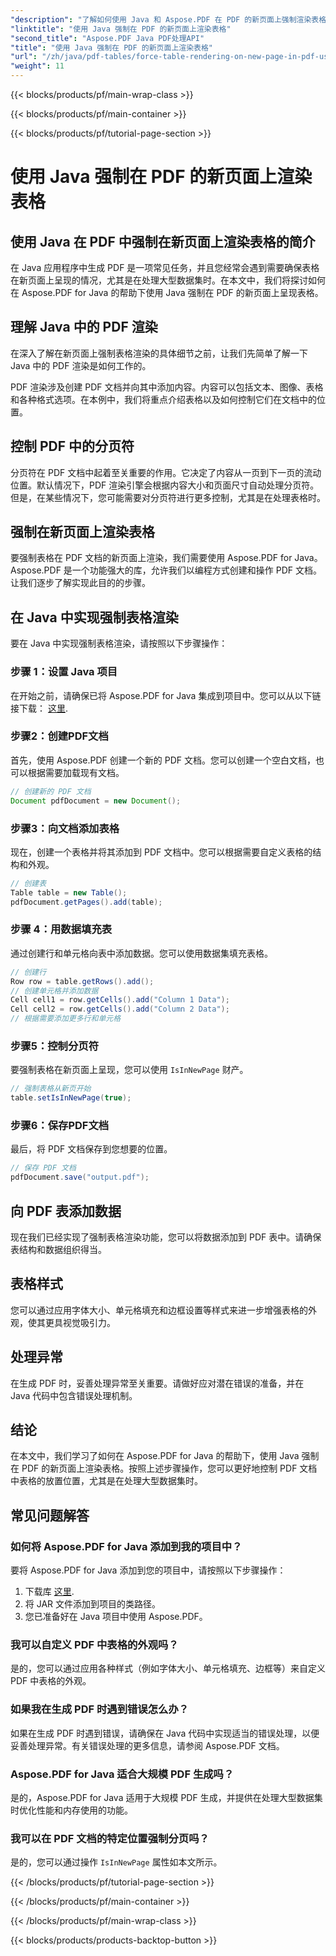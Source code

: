 ```yaml
---
"description": "了解如何使用 Java 和 Aspose.PDF 在 PDF 的新页面上强制渲染表格。本分步指南包含源代码和专家提示，助您精准设置 PDF 文档格式。"
"linktitle": "使用 Java 强制在 PDF 的新页面上渲染表格"
"second_title": "Aspose.PDF Java PDF处理API"
"title": "使用 Java 强制在 PDF 的新页面上渲染表格"
"url": "/zh/java/pdf-tables/force-table-rendering-on-new-page-in-pdf-using-java/"
"weight": 11
---
```


{{< blocks/products/pf/main-wrap-class >}}

{{< blocks/products/pf/main-container >}}

{{< blocks/products/pf/tutorial-page-section >}}

# 使用 Java 强制在 PDF 的新页面上渲染表格


## 使用 Java 在 PDF 中强制在新页面上渲染表格的简介

在 Java 应用程序中生成 PDF 是一项常见任务，并且您经常会遇到需要确保表格在新页面上呈现的情况，尤其是在处理大型数据集时。在本文中，我们将探讨如何在 Aspose.PDF for Java 的帮助下使用 Java 强制在 PDF 的新页面上呈现表格。

## 理解 Java 中的 PDF 渲染

在深入了解在新页面上强制表格渲染的具体细节之前，让我们先简单了解一下 Java 中的 PDF 渲染是如何工作的。

PDF 渲染涉及创建 PDF 文档并向其中添加内容。内容可以包括文本、图像、表格和各种格式选项。在本例中，我们将重点介绍表格以及如何控制它们在文档中的位置。

## 控制 PDF 中的分页符

分页符在 PDF 文档中起着至关重要的作用。它决定了内容从一页到下一页的流动位置。默认情况下，PDF 渲染引擎会根据内容大小和页面尺寸自动处理分页符。但是，在某些情况下，您可能需要对分页符进行更多控制，尤其是在处理表格时。

## 强制在新页面上渲染表格

要强制表格在 PDF 文档的新页面上渲染，我们需要使用 Aspose.PDF for Java。Aspose.PDF 是一个功能强大的库，允许我们以编程方式创建和操作 PDF 文档。让我们逐步了解实现此目的的步骤。

## 在 Java 中实现强制表格渲染

要在 Java 中实现强制表格渲染，请按照以下步骤操作：

### 步骤 1：设置 Java 项目

在开始之前，请确保已将 Aspose.PDF for Java 集成到项目中。您可以从以下链接下载： [这里](https://releases。aspose.com/pdf/java/).

### 步骤2：创建PDF文档

首先，使用 Aspose.PDF 创建一个新的 PDF 文档。您可以创建一个空白文档，也可以根据需要加载现有文档。

```java
// 创建新的 PDF 文档
Document pdfDocument = new Document();
```

### 步骤3：向文档添加表格

现在，创建一个表格并将其添加到 PDF 文档中。您可以根据需要自定义表格的结构和外观。

```java
// 创建表
Table table = new Table();
pdfDocument.getPages().add(table);
```

### 步骤 4：用数据填充表

通过创建行和单元格向表中添加数据。您可以使用数据集填充表格。

```java
// 创建行
Row row = table.getRows().add();
// 创建单元格并添加数据
Cell cell1 = row.getCells().add("Column 1 Data");
Cell cell2 = row.getCells().add("Column 2 Data");
// 根据需要添加更多行和单元格
```

### 步骤5：控制分页符

要强制表格在新页面上呈现，您可以使用 `IsInNewPage` 财产。

```java
// 强制表格从新页开始
table.setIsInNewPage(true);
```

### 步骤6：保存PDF文档

最后，将 PDF 文档保存到您想要的位置。

```java
// 保存 PDF 文档
pdfDocument.save("output.pdf");
```

## 向 PDF 表添加数据

现在我们已经实现了强制表格渲染功能，您可以将数据添加到 PDF 表中。请确保表结构和数据组织得当。

## 表格样式

您可以通过应用字体大小、单元格填充和边框设置等样式来进一步增强表格的外观，使其更具视觉吸引力。

## 处理异常

在生成 PDF 时，妥善处理异常至关重要。请做好应对潜在错误的准备，并在 Java 代码中包含错误处理机制。

## 结论

在本文中，我们学习了如何在 Aspose.PDF for Java 的帮助下，使用 Java 强制在 PDF 的新页面上渲染表格。按照上述步骤操作，您可以更好地控制 PDF 文档中表格的放置位置，尤其是在处理大型数据集时。

## 常见问题解答

### 如何将 Aspose.PDF for Java 添加到我的项目中？

要将 Aspose.PDF for Java 添加到您的项目中，请按照以下步骤操作：
1. 下载库 [这里](https://releases。aspose.com/pdf/java/).
2. 将 JAR 文件添加到项目的类路径。
3. 您已准备好在 Java 项目中使用 Aspose.PDF。

### 我可以自定义 PDF 中表格的外观吗？

是的，您可以通过应用各种样式（例如字体大小、单元格填充、边框等）来自定义 PDF 中表格的外观。

### 如果我在生成 PDF 时遇到错误怎么办？

如果在生成 PDF 时遇到错误，请确保在 Java 代码中实现适当的错误处理，以便妥善处理异常。有关错误处理的更多信息，请参阅 Aspose.PDF 文档。

### Aspose.PDF for Java 适合大规模 PDF 生成吗？

是的，Aspose.PDF for Java 适用于大规模 PDF 生成，并提供在处理大型数据集时优化性能和内存使用的功能。

### 我可以在 PDF 文档的特定位置强制分页吗？

是的，您可以通过操作 `IsInNewPage` 属性如本文所示。

{{< /blocks/products/pf/tutorial-page-section >}}

{{< /blocks/products/pf/main-container >}}

{{< /blocks/products/pf/main-wrap-class >}}

{{< blocks/products/products-backtop-button >}}